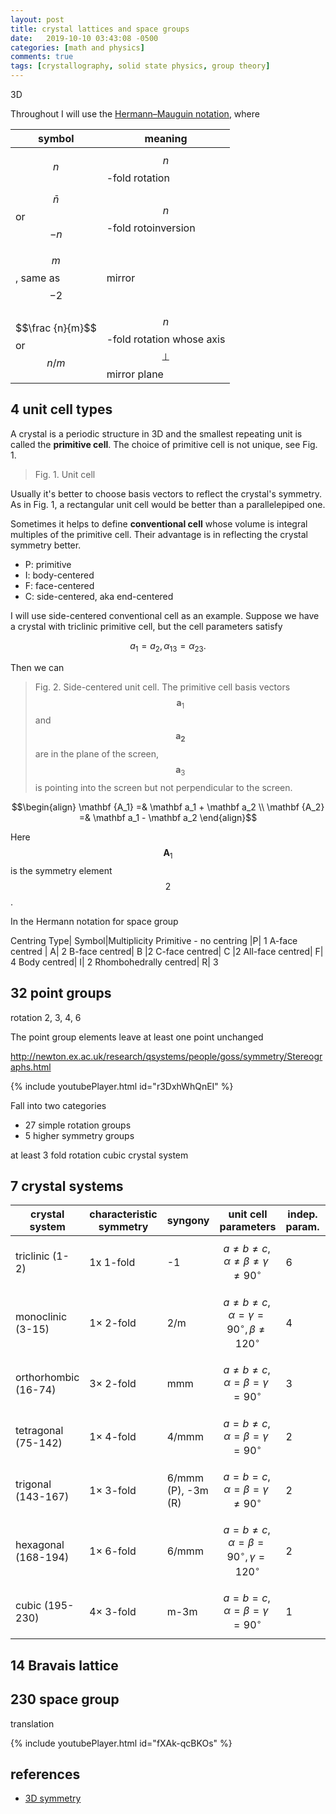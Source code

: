 ```yaml
---
layout: post
title: crystal lattices and space groups
date:   2019-10-10 03:43:08 -0500
categories: [math and physics]
comments: true
tags: [crystallography, solid state physics, group theory]
---
```


3D

Throughout I will use the [Hermann–Mauguin notation](https://en.wikipedia.org/wiki/Hermann%E2%80%93Mauguin_notation),
where

symbol | meaning
--- | ---
$$n$$ | $$n$$-fold rotation
$$\bar n$$ or $$-n$$ | $$n$$-fold rotoinversion
$$m$$, same as $$-2$$ | mirror
$$\frac {n}{m}$$ or $$n/m$$ | $$n$$-fold rotation whose axis $$\perp$$ mirror plane

## 4 unit cell types

A crystal is a periodic structure in 3D and the smallest repeating unit is called
the **primitive cell**.
The choice of primitive cell is not unique, see Fig. 1.

> Fig. 1. Unit cell

Usually it's better to choose basis vectors to reflect the crystal's symmetry.
As in Fig. 1, a rectangular unit cell would be better than a parallelepiped one.

Sometimes it helps to define **conventional cell** whose volume is integral
multiples of the primitive cell.
Their advantage is in reflecting the crystal symmetry better.

- P: primitive
- I: body-centered
- F: face-centered
- C: side-centered, aka end-centered

I will use side-centered conventional cell as an example. Suppose we have a
crystal with triclinic primitive cell, but the cell parameters satisfy

$$ a_1 = a_2, \alpha_{13} = \alpha_{23}.$$

Then we can

> Fig. 2. Side-centered unit cell. The primitive cell basis vectors $$\mathbf a_1$$
  and $$\mathbf{a_2}$$ are in the plane of the screen, $$\mathbf a_3$$ is pointing
  into the screen but not perpendicular to the screen.

$$\begin{align}
\mathbf {A_1} =& \mathbf a_1 + \mathbf a_2 \\
\mathbf {A_2} =& \mathbf a_1 - \mathbf a_2
\end{align}$$

Here $$\mathbf A_1$$ is the symmetry element $$2$$.

In the Hermann notation for space group

Centring Type| Symbol|Multiplicity
Primitive - no centring |P|	1
A-face centred |	A|	2
B-face centred|	B	|2
C-face centred|	C	|2
All-face centred|	F|	4
Body centred|	I|	2
Rhombohedrally centred|	R|	3

## 32 point groups

rotation 2, 3, 4, 6

The point group elements leave at least one point unchanged

http://newton.ex.ac.uk/research/qsystems/people/goss/symmetry/Stereographs.html

{% include youtubePlayer.html id="r3DxhWhQnEI" %}


Fall into two categories

- 27 simple rotation groups
- 5 higher symmetry groups

at least 3 fold rotation
cubic crystal system

## 7 crystal systems

crystal system | characteristic symmetry | syngony | unit cell parameters | indep. param.| Bravais lattice
--- | --- | --- | --- | --- | ---
 triclinic (1-2) | 1x 1-fold | -1 | $$a\neq b\neq c, \alpha\neq\beta\neq\gamma\neq90^\circ$$ | 6 | P
 monoclinic (3-15) |1× 2-fold | 2/m | $$a\neq b\neq c, \alpha=\gamma=90^\circ, \beta\neq120^\circ$$ | 4| PC
 orthorhombic (16-74)|3× 2-fold | mmm | $$a\neq b\neq c, \alpha=\beta=\gamma=90^\circ$$ | 3 | PIFC
 tetragonal (75-142)| 1× 4-fold | 4/mmm | $$a=b\neq c, \alpha=\beta=\gamma=90^\circ$$ | 2 | PI
 trigonal (143-167)| 1× 3-fold | 6/mmm (P), -3m (R)| $$a=b=c, \alpha=\beta=\gamma\neq90^\circ$$ | 2 | P
 hexagonal (168-194)|1× 6-fold| 6/mmm | $$a=b\neq c, \alpha=\beta=90^\circ, \gamma=120^\circ$$ | 2 | P
 cubic (195-230)|4× 3-fold | m-3m | $$a=b=c , \alpha=\beta=\gamma=90^\circ$$ | 1 | PIF

## 14 Bravais lattice

## 230 space group

translation


{% include youtubePlayer.html id="fXAk-qcBKOs" %}

## references

- [3D symmetry](http://pd.chem.ucl.ac.uk/pdnn/symm1/symindex.htm)
